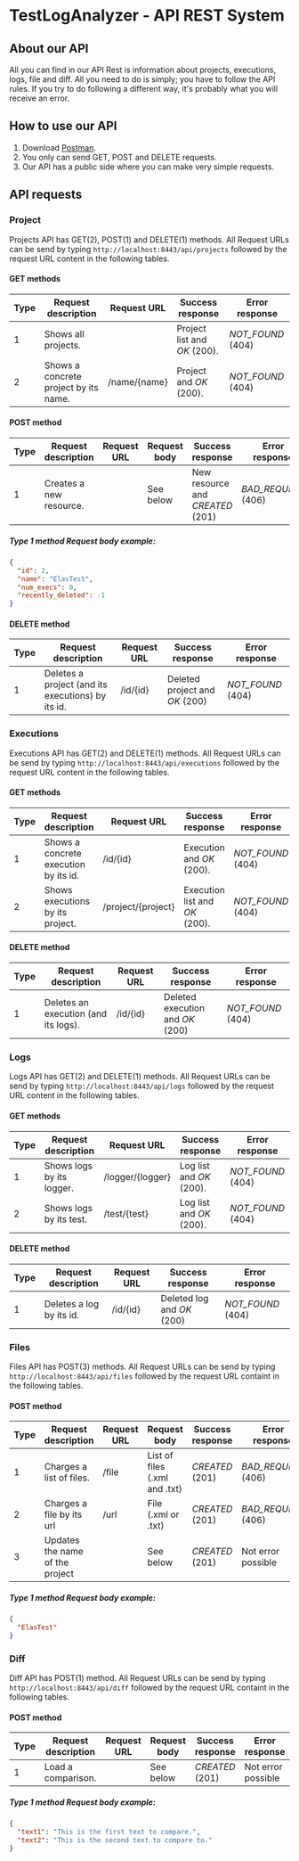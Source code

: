 # TestLogAnalyzer - API REST System

## About our API
All you can find in our API Rest is information about projects, executions, logs, file and diff. All you need to do is simply; you have to follow the API rules. If you try to do following a different way, it's probably what you will receive an error.

## How to use our API
1. Download [Postman][Postman link].
2. You only can send GET, POST and DELETE requests.
3. Our API has a public side where you can make very simple requests.

## API requests
### Project
Projects API has GET(2), POST(1) and DELETE(1) methods.
All Request URLs can be send by typing `http://localhost:8443/api/projects` followed by the request URL content in the following tables.

#### GET methods

|Type|Request description|Request URL|Success response|Error response|
|----|-------------------|-----------|----------------|--------------|
|1|Shows all projects.||Project list and *OK* (200).|*NOT_FOUND* (404)|
|2|Shows a concrete project by its name.|/name/{name}|Project and *OK* (200).|*NOT_FOUND* (404)| 

#### POST method

|Type|Request description|Request URL|Request body|Success response|Error response|
|----|-------------------|-----------|------------|----------------|--------------|
|1|Creates a new resource.||See below|New resource and *CREATED* (201)|*BAD_REQUEST* (406)|

##### Type 1 method Request body example:
```json
{
  "id": 2,
  "name": "ElasTest",
  "num_execs": 0,
  "recently_deleted": -1
}
```
#### DELETE method

|Type|Request description|Request URL|Success response|Error response|
|----|-------------------|-----------|----------------|--------------|
|1|Deletes a project (and its executions) by its id.|/id/{id}|Deleted project and *OK* (200)|*NOT_FOUND* (404)|

### Executions
Executions API has GET(2) and DELETE(1) methods.
All Request URLs can be send by typing `http://localhost:8443/api/executions` followed by the request URL content in the following tables.

#### GET methods

|Type|Request description|Request URL|Success response|Error response|
|----|-------------------|-----------|----------------|--------------|
|1|Shows a concrete execution by its id.|/id/{id}|Execution and *OK* (200).|*NOT_FOUND* (404)|
|2|Shows executions by its project.|/project/{project}|Execution list and *OK* (200).|*NOT_FOUND* (404)|

#### DELETE method

|Type|Request description|Request URL|Success response|Error response|
|----|-------------------|-----------|----------------|--------------|
|1|Deletes an execution (and its logs).|/id/{id}|Deleted execution and *OK* (200)|*NOT_FOUND* (404)|

### Logs
Logs API has GET(2) and DELETE(1) methods.
All Request URLs can be send by typing `http://localhost:8443/api/logs` followed by the request URL content in the following tables.

#### GET methods

|Type|Request description|Request URL|Success response|Error response|
|----|---------------|-----------|----------------|--------------|
|1|Shows logs by its logger.|/logger/{logger}|Log list and *OK* (200).|*NOT_FOUND* (404)|
|2|Shows logs by its test.|/test/{test}|Log list and *OK* (200).|*NOT_FOUND* (404)|

#### DELETE method

|Type|Request description|Request URL|Success response|Error response|
|----|-------------------|-----------|----------------|--------------|
|1|Deletes a log by its id.|/id/{id}|Deleted log and *OK* (200)|*NOT_FOUND* (404)|

### Files
Files API has POST(3) methods.
All Request URLs can be send by typing `http://localhost:8443/api/files` followed by the request URL containt in the following tables.

#### POST method

|Type|Request description|Request URL|Request body|Success response|Error response|
|----|-------------------|-----------|------------|----------------|--------------|
|1|Charges a list of files.|/file|List of files (.xml and .txt)|*CREATED* (201)|*BAD_REQUEST* (406)|
|2|Charges a file by its url|/url|File (.xml or .txt)|*CREATED* (201)|*BAD_REQUEST* (406)|
|3|Updates the name of the project||See below|*CREATED* (201)|Not error possible|

##### Type 1 method Request body example:
```json
{
  "ElasTest"
}
```

### Diff
Diff API has POST(1) method.
All Request URLs can be send by typing `http://localhost:8443/api/diff` followed by the request URL containt in the following tables.

#### POST method

|Type|Request description|Request URL|Request body|Success response|Error response|
|----|-------------------|-----------|------------|----------------|--------------|
|1|Load a comparison.||See below|*CREATED* (201)|Not error possible|

##### Type 1 method Request body example:
```json
{
  "text1": "This is the first text to compare.",
  "text2": "This is the second text to compare to."
}
```

[Postman link]: https://www.getpostman.com/
